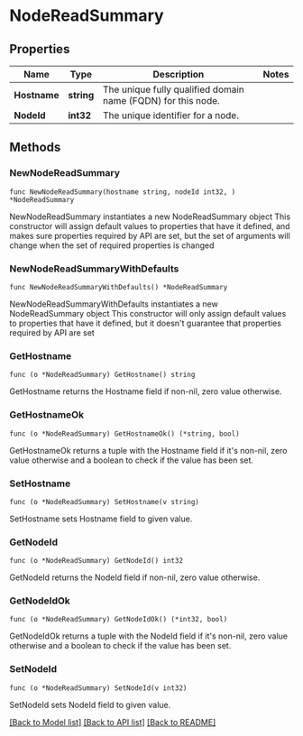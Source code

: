 # NodeReadSummary

## Properties

Name | Type | Description | Notes
------------ | ------------- | ------------- | -------------
**Hostname** | **string** | The unique fully qualified domain name (FQDN) for this node. | 
**NodeId** | **int32** | The unique identifier for a node. | 

## Methods

### NewNodeReadSummary

`func NewNodeReadSummary(hostname string, nodeId int32, ) *NodeReadSummary`

NewNodeReadSummary instantiates a new NodeReadSummary object
This constructor will assign default values to properties that have it defined,
and makes sure properties required by API are set, but the set of arguments
will change when the set of required properties is changed

### NewNodeReadSummaryWithDefaults

`func NewNodeReadSummaryWithDefaults() *NodeReadSummary`

NewNodeReadSummaryWithDefaults instantiates a new NodeReadSummary object
This constructor will only assign default values to properties that have it defined,
but it doesn't guarantee that properties required by API are set

### GetHostname

`func (o *NodeReadSummary) GetHostname() string`

GetHostname returns the Hostname field if non-nil, zero value otherwise.

### GetHostnameOk

`func (o *NodeReadSummary) GetHostnameOk() (*string, bool)`

GetHostnameOk returns a tuple with the Hostname field if it's non-nil, zero value otherwise
and a boolean to check if the value has been set.

### SetHostname

`func (o *NodeReadSummary) SetHostname(v string)`

SetHostname sets Hostname field to given value.


### GetNodeId

`func (o *NodeReadSummary) GetNodeId() int32`

GetNodeId returns the NodeId field if non-nil, zero value otherwise.

### GetNodeIdOk

`func (o *NodeReadSummary) GetNodeIdOk() (*int32, bool)`

GetNodeIdOk returns a tuple with the NodeId field if it's non-nil, zero value otherwise
and a boolean to check if the value has been set.

### SetNodeId

`func (o *NodeReadSummary) SetNodeId(v int32)`

SetNodeId sets NodeId field to given value.



[[Back to Model list]](../README.md#documentation-for-models) [[Back to API list]](../README.md#documentation-for-api-endpoints) [[Back to README]](../README.md)


